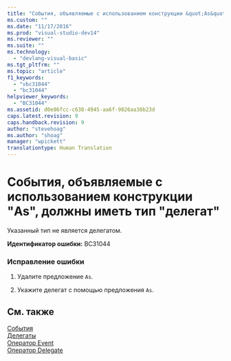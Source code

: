 ```yaml
---
title: "События, объявляемые с использованием конструкции &quot;As&quot;, должны иметь тип &quot;делегат&quot; | Microsoft Docs"
ms.custom: ""
ms.date: "11/17/2016"
ms.prod: "visual-studio-dev14"
ms.reviewer: ""
ms.suite: ""
ms.technology: 
  - "devlang-visual-basic"
ms.tgt_pltfrm: ""
ms.topic: "article"
f1_keywords: 
  - "vbc31044"
  - "bc31044"
helpviewer_keywords: 
  - "BC31044"
ms.assetid: d0e86fcc-c638-4945-aa6f-9826aa38b23d
caps.latest.revision: 9
caps.handback.revision: 9
author: "stevehoag"
ms.author: "shoag"
manager: "wpickett"
translationtype: Human Translation
---
```

# События, объявляемые с использованием конструкции &quot;As&quot;, должны иметь тип &quot;делегат&quot;
Указанный тип не является делегатом.  
  
 **Идентификатор ошибки:** BC31044  
  
### Исправление ошибки  
  
1.  Удалите предложение `As`.  
  
2.  Укажите делегат с помощью предложения `As`.  
  
## См. также  
 [События](../../visual-basic/programming-guide/language-features/events/events.md)   
 [Делегаты](../../visual-basic/programming-guide/language-features/delegates/delegates.md)   
 [Оператор Event](../../visual-basic/language-reference/statements/event-statement.md)   
 [Оператор Delegate](../../visual-basic/language-reference/statements/delegate-statement.md)